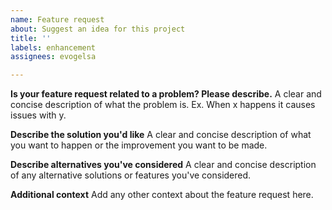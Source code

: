 ```yaml
---
name: Feature request
about: Suggest an idea for this project
title: ''
labels: enhancement
assignees: evogelsa

---
```


**Is your feature request related to a problem? Please describe.**
A clear and concise description of what the problem is. Ex. When x happens it causes issues with y.

**Describe the solution you'd like**
A clear and concise description of what you want to happen or the improvement you want to be made.

**Describe alternatives you've considered**
A clear and concise description of any alternative solutions or features you've considered.

**Additional context**
Add any other context about the feature request here.
